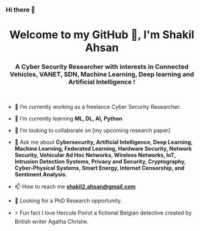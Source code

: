 ### Hi there 👋

<!--
**mail2sia/mail2sia** is a ✨ _special_ ✨ repository because its `README.md` (this file) appears on your GitHub profile.

Here are some ideas to get you started:

- 🔭 I’m currently working on ...
- 🌱 I’m currently learning ...
- 👯 I’m looking to collaborate on ...
- 🤔 I’m looking for help with ...
- 💬 Ask me about ...
- 📫 How to reach me: ...
- 😄 Pronouns: ...
- ⚡ Fun fact: ...
-->

<h1 align="center">Welcome to my GitHub 👋, I'm Shakil Ahsan</h1>
<h3 align="center">A Cyber Security Researcher with interests in Connected Vehicles, VANET, SDN, Machine Learning, Deep learning and Artificial Intelligence !</h3>
<br />

- 🔭 I’m currently working as a freelance Cyber Security Researcher. 

- 🌱 I’m currently learning **ML, DL, AI, Python**

- 👯 I’m looking to collaborate on [my upcoming research paper]

- 💬 Ask me about **Cybersecurity, Artificial Intelligence, Deep Learning, Machine Learning, Federated Learning, Hardware Security, Network Security, Vehicular Ad Hoc Networks, Wireless Networks, IoT, Intrusion Detection Systems, Privacy and Security, Cryptography, Cyber-Physical Systems, Smart Energy, Internet Censorship, and Sentiment Analysis.**

- 📫 How to reach me **shakil2.ahsan@gmail.com**

- 📌 Looking for a PhD Research opportunity. 

- ⚡ Fun fact I love Hercule Poirot a fictional Belgian detective created by British writer Agatha Christie. 
